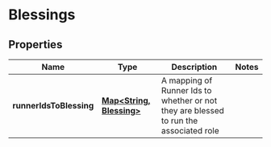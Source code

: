 # Blessings

## Properties
Name | Type | Description | Notes
------------ | ------------- | ------------- | -------------
**runnerIdsToBlessing** | [**Map&lt;String, Blessing&gt;**](Blessing.md) | A mapping of Runner Ids to whether or not they are blessed to run the associated role | 
